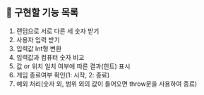 ## 📝 구현할 기능 목록

1. 랜덤으로 서로 다른 세 숫자 받기
2. 사용자 입력 받기
3. 입력값 Int형 변환
4. 입력값과 컴퓨터 숫자 비교
5. 값 or 위치 일치 여부에 따른 결과(힌트) 표시
6. 게임 종료여부 확인(1: 시작, 2: 종료)
7. 예외 처리(숫자 외, 범위 외의 값이 들어오면 throw문을 사용하여 종료)
